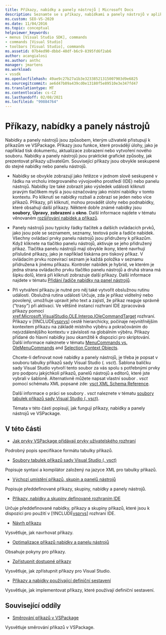 ```yaml
---
title: Příkazy, nabídky a panely nástrojů | Microsoft Docs
description: Seznamte se s příkazy, nabídkami a panely nástrojů v aplikaci Visual Studio, včetně toho, co jsou a jak fungují v VSPackage.
ms.custom: SEO-VS-2020
ms.date: 11/04/2016
ms.topic: conceptual
helpviewer_keywords:
- menus [Visual Studio SDK], commands
- commands [Visual Studio]
- toolbars [Visual Studio], commands
ms.assetid: 07b4ed90-dbbd-40df-b6c9-8395fd6f2ab6
author: acangialosi
ms.author: anthc
manager: jmartens
ms.workload:
- vssdk
ms.openlocfilehash: 49ae9c27b27a1b3e32338521315007903d9e6825
ms.sourcegitcommit: ae6d47b09a439cd0e13180f5e89510e3e347fd47
ms.translationtype: MT
ms.contentlocale: cs-CZ
ms.lasthandoff: 02/08/2021
ms.locfileid: "99884764"
---
```

# <a name="commands-menus-and-toolbars"></a>Příkazy, nabídky a panely nástrojů
Nabídky a panely nástrojů jsou způsobem, kterým uživatelé přistupují k příkazům ve VSPackage. Příkazy jsou funkce, které provádějí úlohy, jako je například tisk dokumentu, aktualizace zobrazení nebo vytvoření nového souboru. Nabídky a panely nástrojů jsou praktické grafické způsoby, jak prezentovat příkazy uživatelům. Související příkazy jsou obvykle seskupené do stejné nabídky nebo panelu nástrojů.

- Nabídky se obvykle zobrazují jako řetězce v jednom slově seskupené v řádku na vrcholu integrovaného vývojového prostředí (IDE) nebo panelu nástrojů. Nabídky lze také zobrazit jako výsledek události kliknutí pravým tlačítkem myši a jsou označovány jako místní nabídky v tomto kontextu. Po kliknutí se nabídky rozbalí a zobrazí se jeden nebo více příkazů. Příkazy, při kliknutí, mohou provádět úlohy nebo podnabídky, které obsahují další příkazy. Některé dobře známé nabídky jsou **soubory**, **Úpravy**, **zobrazení** a **okno**. Další informace najdete v tématu věnovaném [rozšiřování nabídek a příkazů](../../extensibility/extending-menus-and-commands.md).

- Panely nástrojů jsou typicky řádky tlačítek a dalších ovládacích prvků, jako jsou pole se seznamem, seznamy, textová pole a řadiče nabídek. Všechny ovládací prvky panelu nástrojů jsou přidruženy k příkazům. Když kliknete na tlačítko panelu nástrojů, aktivuje se jeho přidružený příkaz. Tlačítka panelu nástrojů mají obvykle ikony, které navrhují příslušné příkazy, jako je například tiskárna pro tiskový příkaz. V ovládacím prvku rozevírací seznam je každá položka v seznamu přidružena k jinému příkazu. Kontroler nabídek je hybrid, ve kterém je jedna strana ovládacího prvku tlačítko panelu nástrojů a druhá strana má šipku dolů, která při kliknutí zobrazuje další příkazy. Další informace najdete v tématu [Přidání řadiče nabídky na panel nástrojů](../../extensibility/adding-a-menu-controller-to-a-toolbar.md).

- Při vytváření příkazu je nutné pro něj také vytvořit obslužnou rutinu události. Obslužná rutina události Určuje, zda je příkaz viditelný nebo povolený, umožňuje upravit jeho text a zajistí, že příkaz reaguje správně ("trasy") při aktivaci. Ve většině instancí rozhraní IDE zpracovává příkazy pomocí <xref:Microsoft.VisualStudio.OLE.Interop.IOleCommandTarget> rozhraní. Příkazy v [!INCLUDE[vsprvs](../../code-quality/includes/vsprvs_md.md)] cestě hierarchicky, počínaje nejvnitřnějším kontextem příkazu na základě místního výběru a pokračováním do nejvzdálenějšího kontextu v závislosti na globálním výběru. Příkazy přidané do hlavní nabídky jsou okamžitě k dispozici pro skriptování. Další informace naleznete v tématu [MenuCommands vs. OleMenuCommands](/previous-versions/visualstudio/visual-studio-2015/misc/menucommands-vs-olemenucommands?preserve-view=true&view=vs-2015) and [Selection Context Objects](../../extensibility/internals/selection-context-objects.md).

  Chcete-li definovat nové nabídky a panely nástrojů, je třeba je popsat v souboru tabulky příkazů sady Visual Studio (*. vsct*). Šablona balíčku sady Visual Studio vytvoří tento soubor za vás spolu s potřebnými prvky pro podporu jakýchkoli příkazů, panelů nástrojů a editorů, které jste vybrali v šabloně. Alternativně můžete napsat vlastní soubor *. vsct* pomocí schématu XML popsané zde: [vsct XML Schema Reference](../../extensibility/vsct-xml-schema-reference.md).

  Další informace o práci se soubory *. vsct* naleznete v tématu [soubory tabulek příkazů sady Visual Studio (. vsct)](../../extensibility/internals/visual-studio-command-table-dot-vsct-files.md).

  Témata v této části popisují, jak fungují příkazy, nabídky a panely nástrojů ve VSPackage.

## <a name="in-this-section"></a>V této části
- [Jak prvky VSPackage přidávají prvky uživatelského rozhraní](../../extensibility/internals/how-vspackages-add-user-interface-elements.md)

 Podrobný popis specifikace formátu tabulky příkazů.

- [Soubory tabulek příkazů sady Visual Studio (. vsct)](../../extensibility/internals/visual-studio-command-table-dot-vsct-files.md)

 Popisuje syntaxi a kompilátor založený na jazyce XML pro tabulky příkazů.

- [Výchozí umístění příkazů, skupin a panelů nástrojů](../../extensibility/internals/default-command-group-and-toolbar-placement.md)

 Popisuje předdefinované příkazy, skupiny, nabídky a panely nástrojů.

- [Příkazy, nabídky a skupiny definované rozhraním IDE](../../extensibility/internals/ide-defined-commands-menus-and-groups.md)

 Určuje předdefinované nabídky, příkazy a skupiny příkazů, které jsou k dispozici pro použití v [!INCLUDE[vsprvs](../../code-quality/includes/vsprvs_md.md)] rozhraní IDE.

- [Návrh příkazu](../../extensibility/internals/command-design.md)

 Vysvětluje, jak navrhovat příkazy.

- [Optimalizace příkazů nabídky a panelu nástrojů](../../extensibility/internals/optimizing-menu-and-toolbar-commands.md)

 Obsahuje pokyny pro příkazy.

- [Zpřístupnit dostupné příkazy](../../extensibility/internals/making-commands-available.md)

 Vysvětluje, jak zpřístupnit příkazy pro Visual Studio.

- [Příkazy a nabídky používající definiční sestavení](../../extensibility/internals/commands-and-menus-that-use-interop-assemblies.md)

 Vysvětluje, jak implementovat příkazy, které používají definiční sestavení.

## <a name="related-sections"></a>Související oddíly
- [Směrování příkazů v VSPackage](../../extensibility/internals/command-routing-in-vspackages.md)

 Vysvětluje směrování příkazů v VSPackage.